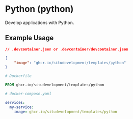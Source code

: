 # Python (python)

Develop applications with Python.

## Example Usage

```json
// .devcontainer.json or .devcontainer/devcontainer.json

{
    "image": "ghcr.io/situdevelopment/templates/python"
}
```

```dockerfile
# Dockerfile

FROM ghcr.io/situdevelopment/templates/python
```

```yaml
# docker-compose.yaml

services:
  my-service:
    image: ghcr.io/situdevelopment/templates/python
```
